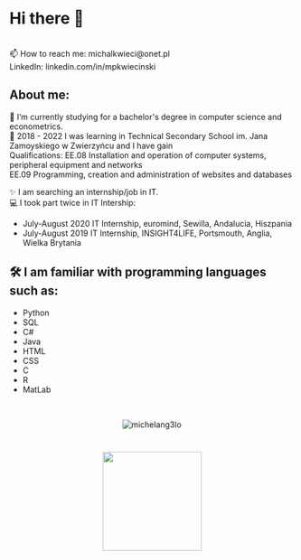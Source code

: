 # Hi there 👋

 <br />
📫 How to reach me: michalkwieci@onet.pl
 <br />
LinkedIn: linkedin.com/in/mpkwiecinski
 <br />

## About me:
🔭 I’m currently studying for a bachelor's degree in computer science and econometrics. <br />
:school: 2018 - 2022 I was learning in Technical Secondary School im. Jana Zamoyskiego w Zwierzyńcu and I have gain  <br />
Qualifications:
EE.08 Installation and operation of computer systems, peripheral equipment and networks <br />
EE.09 Programming, creation and administration of websites and databases <br />

✨ I am searching an internship/job in IT.<br />
:computer: I took part twice in IT Intership:
* July-August 2020 IT Internship, euromind, Sewilla, Andalucia, Hiszpania
* July-August 2019 IT Internship, INSIGHT4LIFE, Portsmouth, Anglia, Wielka Brytania <br />



## 🛠 I am familiar with programming languages such as:
* Python
* SQL
* C#
* Java
* HTML
* CSS
* C
* R
* MatLab
<br />



<div align='center'>
<p align='center'>
   <img src="https://github-readme-stats.vercel.app/api/top-langs?username=michelang3lo&show_icons=true&locale=en&layout=compact" alt="michelang3lo" />
</p>
</div>


<div align="center" style="margin: 40px 0">
   <a href="https://github.com/MichelAng3lo/github-profile-views-counter">
       <img width="175px" src="https://komarev.com/ghpvc/?username=MichelAng3lo&color=DE002D">
   </a>
</div>

